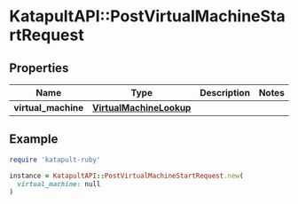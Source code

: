 # KatapultAPI::PostVirtualMachineStartRequest

## Properties

| Name | Type | Description | Notes |
| ---- | ---- | ----------- | ----- |
| **virtual_machine** | [**VirtualMachineLookup**](VirtualMachineLookup.md) |  |  |

## Example

```ruby
require 'katapult-ruby'

instance = KatapultAPI::PostVirtualMachineStartRequest.new(
  virtual_machine: null
)
```


